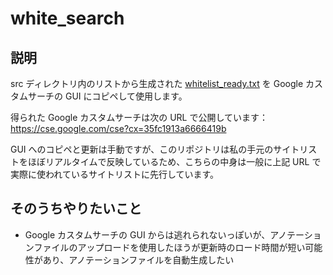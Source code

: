 # white_search

## 説明

src ディレクトリ内のリストから生成された [whitelist_ready.txt](/whitelist_ready.txt) を Google カスタムサーチの GUI にコピペして使用します。

得られた Google カスタムサーチは次の URL で公開しています：
https://cse.google.com/cse?cx=35fc1913a6666419b

GUI へのコピペと更新は手動ですが、このリポジトリは私の手元のサイトリストをほぼリアルタイムで反映しているため、こちらの中身は一般に上記 URL で実際に使われているサイトリストに先行しています。

## そのうちやりたいこと

* Google カスタムサーチの GUI からは逃れられないっぽいが、アノテーションファイルのアップロードを使用したほうが更新時のロード時間が短い可能性があり、アノテーションファイルを自動生成したい
